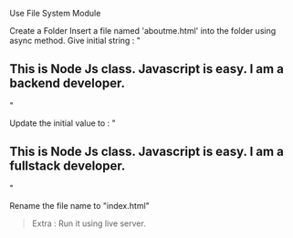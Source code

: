 Use File System Module

Create a Folder
Insert a file named 'aboutme.html' into the folder using async method. Give initial string : "<h2>This is Node Js class. Javascript is easy. I am a backend developer.</h2>"

Update the initial value to : "<h2>This is Node Js class. Javascript is easy. I am a fullstack developer.</h2>"

Rename the file name to "index.html"


> Extra :  Run it using live server.